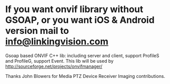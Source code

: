 # If you want onvif library without GSOAP, or you want iOS & Android version mail to info@linkingvision.com #
Gsoap based ONVIF C++ lib: 
including server and client, support ProfileS and ProfileG, support Event.
This lib will be used by http://sourceforge.net/projects/onvifmanager/

Thanks John Blowers for Media PTZ Device Receiver Imaging contributions.

